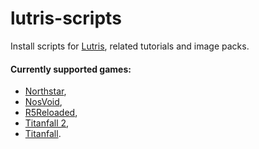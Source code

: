 # lutris-scripts
Install scripts for [Lutris](https://lutris.net), related tutorials and image packs.

#### Currently supported games:
- [Northstar](https://northstar.tf),
- [NosVoid](https://nosvoid.com),
- [R5Reloaded](https://r5reloaded.com),
- [Titanfall 2](https://www.ea.com/en-us/games/titanfall/titanfall-2),
- [Titanfall](https://www.ea.com/en-ca/games/titanfall/titanfall).
